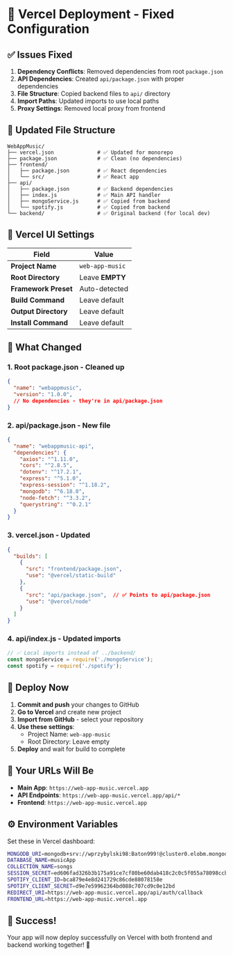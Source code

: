 # 🚀 Vercel Deployment - Fixed Configuration

## ✅ **Issues Fixed**

1. **Dependency Conflicts**: Removed dependencies from root `package.json`
2. **API Dependencies**: Created `api/package.json` with proper dependencies
3. **File Structure**: Copied backend files to `api/` directory
4. **Import Paths**: Updated imports to use local paths
5. **Proxy Settings**: Removed local proxy from frontend

## 📁 **Updated File Structure**

```
WebAppMusic/
├── vercel.json              # ✅ Updated for monorepo
├── package.json             # ✅ Clean (no dependencies)
├── frontend/
│   ├── package.json         # ✅ React dependencies
│   └── src/                 # ✅ React app
├── api/
│   ├── package.json         # ✅ Backend dependencies
│   ├── index.js             # ✅ Main API handler
│   ├── mongoService.js      # ✅ Copied from backend
│   └── spotify.js           # ✅ Copied from backend
└── backend/                 # ✅ Original backend (for local dev)
```

## 🎯 **Vercel UI Settings**

| Field | Value |
|-------|-------|
| **Project Name** | `web-app-music` |
| **Root Directory** | Leave **EMPTY** |
| **Framework Preset** | Auto-detected |
| **Build Command** | Leave default |
| **Output Directory** | Leave default |
| **Install Command** | Leave default |

## 🔧 **What Changed**

### 1. **Root package.json** - Cleaned up
```json
{
  "name": "webappmusic",
  "version": "1.0.0",
  // No dependencies - they're in api/package.json
}
```

### 2. **api/package.json** - New file
```json
{
  "name": "webappmusic-api",
  "dependencies": {
    "axios": "^1.11.0",
    "cors": "^2.8.5",
    "dotenv": "^17.2.1",
    "express": "^5.1.0",
    "express-session": "^1.18.2",
    "mongodb": "^6.18.0",
    "node-fetch": "^3.3.2",
    "querystring": "^0.2.1"
  }
}
```

### 3. **vercel.json** - Updated
```json
{
  "builds": [
    {
      "src": "frontend/package.json",
      "use": "@vercel/static-build"
    },
    {
      "src": "api/package.json",  // ✅ Points to api/package.json
      "use": "@vercel/node"
    }
  ]
}
```

### 4. **api/index.js** - Updated imports
```javascript
// ✅ Local imports instead of ../backend/
const mongoService = require('./mongoService');
const spotify = require('./spotify');
```

## 🚀 **Deploy Now**

1. **Commit and push** your changes to GitHub
2. **Go to Vercel** and create new project
3. **Import from GitHub** - select your repository
4. **Use these settings**:
   - Project Name: `web-app-music`
   - Root Directory: Leave empty
5. **Deploy** and wait for build to complete

## 🔗 **Your URLs Will Be**

- **Main App**: `https://web-app-music.vercel.app`
- **API Endpoints**: `https://web-app-music.vercel.app/api/*`
- **Frontend**: `https://web-app-music.vercel.app`

## ⚙️ **Environment Variables**

Set these in Vercel dashboard:

```bash
MONGODB_URI=mongodb+srv://wprzybylski98:Baton999!@cluster0.elobm.mongodb.net/
DATABASE_NAME=musicApp
COLLECTION_NAME=songs
SESSION_SECRET=ed606fad326b3b175a91ce7cf80be60dab418c2c0c5f055a78098ccb6a11534e
SPOTIFY_CLIENT_ID=bca879e4e8d241729c86cde88078158e
SPOTIFY_CLIENT_SECRET=d9e7e59962364bd088c707cd9c0e12bd
REDIRECT_URI=https://web-app-music.vercel.app/api/auth/callback
FRONTEND_URL=https://web-app-music.vercel.app
```

## 🎉 **Success!**

Your app will now deploy successfully on Vercel with both frontend and backend working together! 🚀 